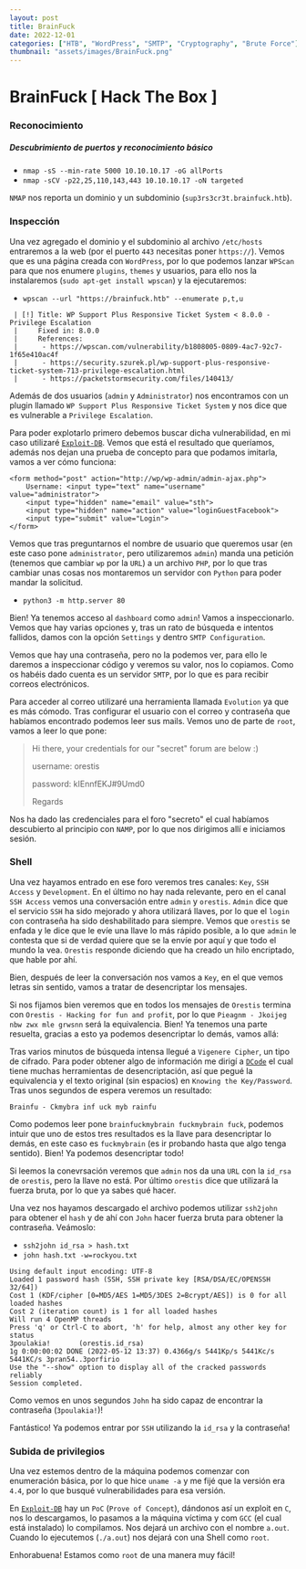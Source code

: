 ```yaml
---
layout: post
title: BrainFuck
date: 2022-12-01
categories: ["HTB", "WordPress", "SMTP", "Cryptography", "Brute Force"]
thumbnail: "assets/images/BrainFuck.png"
---
```


# BrainFuck [ Hack The Box ]

### Reconocimiento
##### Descubrimiento de puertos y reconocimiento básico
- `nmap -sS --min-rate 5000 10.10.10.17 -oG allPorts`
- `nmap -sCV -p22,25,110,143,443 10.10.10.17 -oN targeted`

`NMAP` nos reporta un dominio y un subdominio (`sup3rs3cr3t.brainfuck.htb`).

### Inspección
Una vez agregado el dominio y el subdominio al archivo `/etc/hosts` entraremos a la web (por el puerto `443` necesitas poner `https://`). Vemos que es una página creada con `WordPress`, por lo que podemos lanzar `WPScan` para que nos enumere `plugins`, `themes` y usuarios, para ello nos la instalaremos (`sudo apt-get install wpscan`) y la ejecutaremos:

- `wpscan --url "https://brainfuck.htb" --enumerate p,t,u`

```
 | [!] Title: WP Support Plus Responsive Ticket System < 8.0.0 - Privilege Escalation
 |     Fixed in: 8.0.0
 |     References:
 |      - https://wpscan.com/vulnerability/b1808005-0809-4ac7-92c7-1f65e410ac4f
 |      - https://security.szurek.pl/wp-support-plus-responsive-ticket-system-713-privilege-escalation.html
 |      - https://packetstormsecurity.com/files/140413/
```

Además de dos usuarios (`admin` y `Administrator`) nos encontramos con un plugin llamado `WP Support Plus Responsive Ticket System` y nos dice que es vulnerable a `Privilege Escalation`.

Para poder explotarlo primero debemos buscar dicha vulnerabilidad, en mi caso utilizaré [`Exploit-DB`](https://www.exploit-db.com/exploits/41006). Vemos que está el resultado que queríamos, además nos dejan una prueba de concepto para que podamos imitarla, vamos a ver cómo funciona:

```
<form method="post" action="http://wp/wp-admin/admin-ajax.php">
	Username: <input type="text" name="username" value="administrator">
	<input type="hidden" name="email" value="sth">
	<input type="hidden" name="action" value="loginGuestFacebook">
	<input type="submit" value="Login">
</form>
```

Vemos que tras preguntarnos el nombre de usuario que queremos usar (en este caso pone `administrator`, pero utilizaremos `admin`) manda una petición (tenemos que cambiar `wp` por la `URL`) a un archivo `PHP`, por lo que tras cambiar unas cosas nos montaremos un servidor con `Python` para poder mandar la solicitud.

- `python3 -m http.server 80`

Bien! Ya tenemos acceso al `dashboard` como `admin`! Vamos a inspeccionarlo. Vemos que hay varias opciones y, tras un rato de búsqueda e intentos fallidos, damos con la opción `Settings` y dentro `SMTP Configuration`.

Vemos que hay una contraseña, pero no la podemos ver, para ello le daremos a inspeccionar código y veremos su valor, nos lo copiamos. Como os habéis dado cuenta es un servidor `SMTP`, por lo que es para recibir correos electrónicos.

Para acceder al correo utilizaré una herramienta llamada `Evolution` ya que es más cómodo. Tras configurar el usuario con el correo y contraseña que habíamos encontrado podemos leer sus mails. Vemos uno de parte de `root`, vamos a leer lo que pone:

> Hi there, your credentials for our "secret" forum are below :)
>
> username: orestis
>
> password: kIEnnfEKJ#9Umd0
>
> Regards

Nos ha dado las credenciales para el foro "secreto" el cual habíamos descubierto al principio con `NAMP`, por lo que nos dirigimos allí e iniciamos sesión.

### Shell
Una vez hayamos entrado en ese foro veremos tres canales: `Key`, `SSH Access` y `Development`. En el último no hay nada relevante, pero en el canal `SSH Access` vemos una conversación entre `admin` y `orestis`. `Admin` dice que el servicio `SSH` ha sido mejorado y ahora utilizará llaves, por lo que el `login` con contraseña ha sido deshabilitado para siempre. Vemos que `orestis` se enfada y le dice que le evíe una llave lo más rápido posible, a lo que `admin` le contesta que si de verdad quiere que se la envíe por aquí y que todo el mundo la vea. `Orestis` responde diciendo que ha creado un hilo encriptado, que hable por ahí.

Bien, después de leer la conversación nos vamos a `Key`, en el que vemos letras sin sentido, vamos a tratar de desencriptar los mensajes.

Si nos fijamos bien veremos que en todos los mensajes de `Orestis` termina con `Orestis - Hacking for fun and profit`, por lo que `Pieagnm - Jkoijeg nbw zwx mle grwsnn` será la equivalencia. Bien! Ya tenemos una parte resuelta, gracias a esto ya podemos desencriptar lo demás, vamos allá:

Tras varios minutos de búsqueda intensa llegué a `Vigenere Cipher`, un tipo de cifrado. Para poder obtener algo de información me dirigí a [`DCode`](https://www.dcode.fr/vigenere-cipher) el cual tiene muchas herramientas de desencriptación, así que pegué la equivalencia y el texto original (sin espacios) en `Knowing the Key/Password`. Tras unos segundos de espera veremos un resultado:

```
Brainfu - Ckmybra inf uck myb rainfu
```

Como podemos leer pone `brainfuckmybrain fuckmybrain fuck`, podemos intuir que uno de estos tres resultados es la llave para desencriptar lo demás, en este caso es `fuckmybrain` (es ir probando hasta que algo tenga sentido). Bien! Ya podemos desencriptar todo!

Si leemos la conevrsación veremos que `admin` nos da una `URL` con la `id_rsa` de `orestis`, pero la llave no está. Por último `orestis` dice que utilizará la fuerza bruta, por lo que ya sabes qué hacer.

Una vez nos hayamos descargado el archivo podemos utilizar `ssh2john` para obtener el `hash` y de ahí con `John` hacer fuerza bruta para obtener la contraseña. Veámoslo:

- `ssh2john id_rsa > hash.txt`
- `john hash.txt -w=rockyou.txt`

```
Using default input encoding: UTF-8
Loaded 1 password hash (SSH, SSH private key [RSA/DSA/EC/OPENSSH 32/64])
Cost 1 (KDF/cipher [0=MD5/AES 1=MD5/3DES 2=Bcrypt/AES]) is 0 for all loaded hashes
Cost 2 (iteration count) is 1 for all loaded hashes
Will run 4 OpenMP threads
Press 'q' or Ctrl-C to abort, 'h' for help, almost any other key for status
3poulakia!       (orestis.id_rsa)     
1g 0:00:00:02 DONE (2022-05-12 13:37) 0.4366g/s 5441Kp/s 5441Kc/s 5441KC/s 3pran54..3porfirio
Use the "--show" option to display all of the cracked passwords reliably
Session completed. 
```

Como vemos en unos segundos `John` ha sido capaz de encontrar la contraseña (`3poulakia!`)!

Fantástico! Ya podemos entrar por `SSH` utilizando la `id_rsa` y la contraseña!

### Subida de privilegios
Una vez estemos dentro de la máquina podemos comenzar con enumeración básica, por lo que hice `uname -a` y me fijé que la versión era `4.4`, por lo que busqué vulnerabilidades para esa versión.

En [`Exploit-DB`](https://www.exploit-db.com/exploits/44298) hay un `PoC` (`Prove of Concept`), dándonos así un exploit en `C`, nos lo descargamos, lo pasamos a la máquina víctima y com `GCC` (el cual está instalado) lo compilamos. Nos dejará un archivo con el nombre `a.out`. Cuando lo ejecutemos (`./a.out`) nos dejará con una Shell como `root`.

Enhorabuena! Estamos como `root` de una manera muy fácil!
